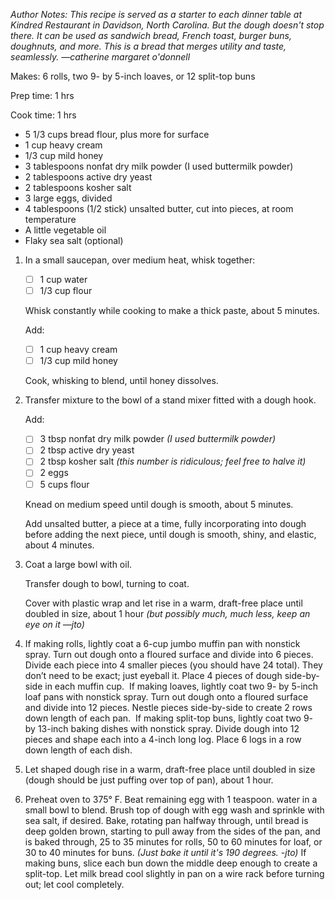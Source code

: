 *Author Notes: This recipe is served as a starter to each dinner table at Kindred Restaurant in Davidson, North Carolina. But the dough doesn't stop there. It can be used as sandwich bread, French toast, burger buns, doughnuts, and more. This is a bread that merges utility and taste, seamlessly. —catherine margaret o'donnell*

Makes: 6 rolls, two 9- by 5-inch loaves, or 12 split-top buns

Prep time: 1 hrs

Cook time: 1 hrs

*   5 1/3 cups bread flour, plus more for surface
*   1 cup heavy cream
*   1/3 cup mild honey
*   3 tablespoons nonfat dry milk powder (I used buttermilk powder)
*   2 tablespoons active dry yeast
*   2 tablespoons kosher salt
*   3 large eggs, divided
*   4 tablespoons (1/2 stick) unsalted butter, cut into pieces, at room temperature
*   A little vegetable oil
*   Flaky sea salt (optional)

1.  In a small saucepan, over medium heat, whisk together:
    * [ ] 1 cup water
    * [ ] 1/3 cup flour

    Whisk constantly while cooking to make a thick paste, about 5 minutes.

    Add:
    * [ ] 1 cup heavy cream
    * [ ] 1/3 cup mild honey

    Cook, whisking to blend, until honey dissolves.

2.  Transfer mixture to the bowl of a stand mixer fitted with a dough hook.

    Add:
    * [ ] 3 tbsp nonfat dry milk powder *(I used buttermilk powder)*
    * [ ] 2 tbsp active dry yeast
    * [ ] 2 tbsp kosher salt *(this number is ridiculous; feel free to halve it)*
    * [ ] 2 eggs
    * [ ] 5 cups flour

    Knead on medium speed until dough is smooth, about 5 minutes.
    
    Add unsalted butter, a piece at a time, fully incorporating into dough before adding the next piece, until dough is smooth, shiny, and elastic, about 4 minutes.

3.  Coat a large bowl with oil.

    Transfer dough to bowl, turning to coat.
    
    Cover with plastic wrap and let rise in a warm, draft-free place until doubled in size, about 1 hour *(but possibly much, much less, keep an eye on it —jto)*

4.  If making rolls, lightly coat a 6-cup jumbo muffin pan with nonstick spray. Turn out dough onto a floured surface and divide into 6 pieces. Divide each piece into 4 smaller pieces (you should have 24 total). They don’t need to be exact; just eyeball it. Place 4 pieces of dough side-by-side in each muffin cup.  If making loaves, lightly coat two 9- by 5-inch loaf pans with nonstick spray. Turn out dough onto a floured surface and divide into 12 pieces. Nestle pieces side-by-side to create 2 rows down length of each pan.  If making split-top buns, lightly coat two 9- by 13-inch baking dishes with nonstick spray. Divide dough into 12 pieces and shape each into a 4-inch long log. Place 6 logs in a row down length of each dish.

5.  Let shaped dough rise in a warm, draft-free place until doubled in size (dough should be just puffing over top of pan), about 1 hour.

6.  Preheat oven to 375° F. Beat remaining egg with 1 teaspoon. water in a small bowl to blend. Brush top of dough with egg wash and sprinkle with sea salt, if desired. Bake, rotating pan halfway through, until bread is deep golden brown, starting to pull away from the sides of the pan, and is baked through, 25 to 35 minutes for rolls, 50 to 60 minutes for loaf, or 30 to 40 minutes for buns. *(Just bake it until it's 190 degrees. -jto)* If making buns, slice each bun down the middle deep enough to create a split-top. Let milk bread cool slightly in pan on a wire rack before turning out; let cool completely.

